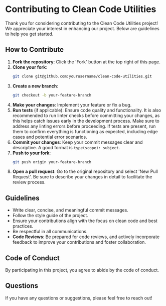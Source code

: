 # Contributing to Clean Code Utilities

Thank you for considering contributing to the Clean Code Utilities project! We appreciate your interest in enhancing our project. Below are guidelines to help you get started.

## How to Contribute
1. **Fork the repository**: Click the 'Fork' button at the top right of this page.
2. **Clone your fork**: 
   ```bash
   git clone git@github.com:yourusername/clean-code-utilities.git
   ```
3. **Create a new branch**: 
   ```bash
   git checkout -b your-feature-branch
   ```
4. **Make your changes**: Implement your feature or fix a bug.
5. **Run tests** (if applicable): Ensure code quality and functionality. It is also recommended to run linter checks before committing your changes, as this helps catch issues early in the development process. Make sure to address any linting errors before proceeding. If tests are present, run them to confirm everything is functioning as expected, including edge cases and potential error scenarios.
6. **Commit your changes**: Keep your commit messages clear and descriptive. A good format is `type(scope): subject`.
7. **Push to your fork**: 
   ```bash
   git push origin your-feature-branch
   ```
8. **Open a pull request**: Go to the original repository and select 'New Pull Request'. Be sure to describe your changes in detail to facilitate the review process.

## Guidelines
- Write clear, concise, and meaningful commit messages.
- Follow the style guide of the project.
- Ensure your contributions align with the focus on clean code and best practices.
- Be respectful in all communications.
- **Code Reviews**: Be prepared for code reviews, and actively incorporate feedback to improve your contributions and foster collaboration.

## Code of Conduct
By participating in this project, you agree to abide by the code of conduct.

## Questions
If you have any questions or suggestions, please feel free to reach out!